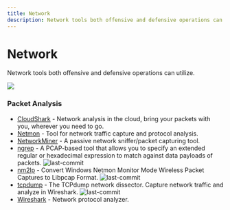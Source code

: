 ```yaml
---
title: Network
description: Network tools both offensive and defensive operations can utilize.
---
```


# Network

Network tools both offensive and defensive operations can utilize.

![](https://img.shields.io/badge/Tools%20%26%20Resources%20Available-7-757575?style=for-the-badge)

### Packet Analysis

* [CloudShark](https://www.qacafe.com/analysis-tools/cloudshark/qa-cloudshark-personal-saas/) - Network analysis in the cloud, bring your packets with you, wherever you need to go. 
* [Netmon](https://www.microsoft.com/en-us/download/details.aspx?id=4865) - Tool for network traffic capture and protocol analysis. 
* [NetworkMiner](https://www.netresec.com/?page=NetworkMiner) - A passive network sniffer/packet capturing tool. 
* [ngrep](https://github.com/jpr5/ngrep) - A PCAP-based tool that allows you to specify an extended regular or hexadecimal expression to match against data payloads of packets. ![last-commit](https://img.shields.io/github/last-commit/jpr5/ngrep?style=flat)
* [nm2lp](https://github.com/joswr1ght/nm2lp) - Convert Windows Netmon Monitor Mode Wireless Packet Captures to Libpcap Format. ![last-commit](https://img.shields.io/github/last-commit/joswr1ght/nm2lp?style=flat)
* [tcpdump](https://github.com/the-tcpdump-group/tcpdump) - The TCPdump network dissector. Capture network traffic and analyze in Wireshark. ![last-commit](https://img.shields.io/github/last-commit/the-tcpdump-group/tcpdump?style=flat)
* [Wireshark](https://gitlab.com/wireshark/wireshark) - Network protocol analyzer. 
